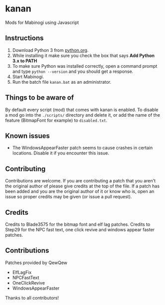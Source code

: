 # kanan
Mods for Mabinogi using Javascript

## Instructions
1. Download Python 3 from [python.org](https://www.python.org/downloads/). 
2. While installing it make sure you check the box that says **Add Python 3.x to
PATH**
3. To make sure Python was installed correctly, open a command prompt and type
`python --version` and you should get a response.
4. Start Mabinogi.
5. Run the batch file `kanan.bat` as an administrator.

## Things to be aware of
By default every script (mod) that comes with kanan is enabled. To disable a 
mod go into the `./scripts/` directory and delete it, or add the name of the 
feature (BitmapFont for example) to `disabled.txt`.

## Known issues
* The WindowsAppearFaster patch seems to cause crashes in certain locations. 
Disable it if you encounter this issue.

## Contributing
Contributions are welcome. If you are contributing a patch that you aren't the
original author of please give credits at the top of the file. If a patch has 
been added and you are the original author of it or know who is, open an issue
so proper credits may be given (or issue a pull request).

## Credits
Credits to Blade3575 for the bitmap font and elf lag patches.
Credits to Step29 for the NPC fast text, one click revive and windows appear 
faster patches.

## Contributions
Patches provided by QewQew
* ElfLagFix
* NPCFastText
* OneClickRevive
* WindowsAppearFaster

Thanks to all contributors!
